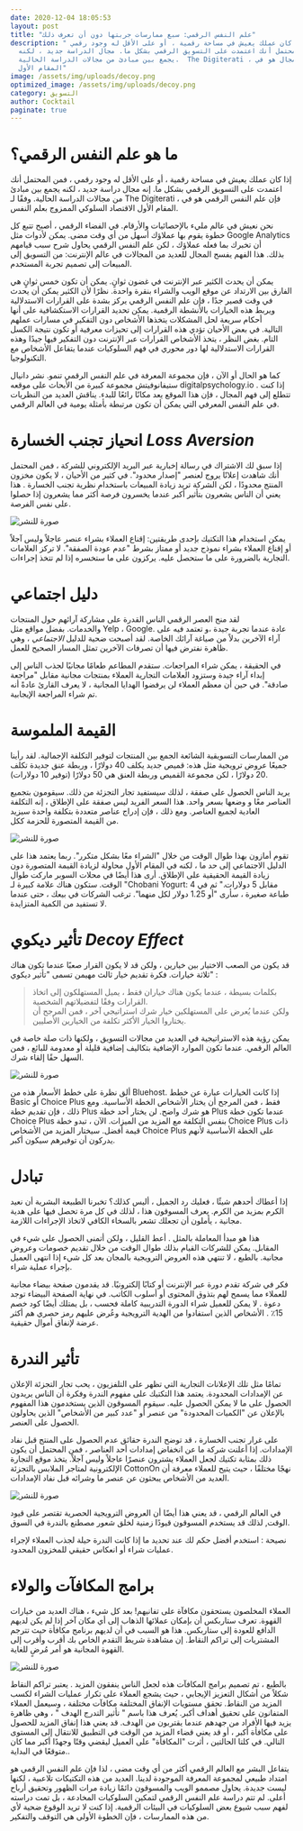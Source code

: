 ```yaml
---
date: 2020-12-04 18:05:53
layout: post
title: "علم النفس الرقمي: سبع ممارسات جربتها دون أن تعرف ذلك"
description: " إذا كان عملك يعيش في مساحة رقمية ، أو على الأقل له وجود رقمي ،
  فمن المحتمل أنك اعتمدت على التسويق الرقمي بشكل ما. مجال الدراسة جديد ، لكنه
  يجمع بين مبادئ من مجالات الدراسة الحالية.  The Digiterati ، فإن المجال هو في
  المقام الأول"
image: /assets/img/uploads/decoy.png
optimized_image: /assets/img/uploads/decoy.png
category: التسويق
author: Cocktail
paginate: true
---
```

# ما هو علم النفس الرقمي؟

إذا كان عملك يعيش في مساحة رقمية ، أو على الأقل له وجود رقمي ، فمن المحتمل أنك اعتمدت على التسويق الرقمي بشكل ما. إنه مجال دراسة جديد ، لكنه يجمع بين مبادئ من مجالات الدراسة الحالية. وفقًا لـ The Digiterati ، فإن علم النفس الرقمي هو في المقام الأول الاقتصاد السلوكي الممزوج بعلم النفس.

نحن نعيش في عالم مليء بالإحصائيات والأرقام. في الفضاء الرقمي ، أصبح تتبع كل خطوة يقوم بها عملاؤك أسهل من أي وقت مضى. يمكن لأدوات مثل Google Analytics أن تخبرك بما فعله عملاؤك ، لكن علم النفس الرقمي يحاول شرح سبب قيامهم بذلك. هذا الفهم يفسح المجال للعديد من المجالات في عالم الإنترنت: من التسويق إلى المبيعات إلى تصميم تجربة المستخدم.

يمكن أن يحدث الكثير عبر الإنترنت في غضون ثوانٍ. يمكن أن تكون خمس ثوانٍ هي الفارق بين الارتداد عن موقع الويب والشراء بنقرة واحدة. نظرًا لأن الكثير يمكن أن يحدث في وقت قصير جدًا ، فإن علم النفس الرقمي يركز بشدة على القرارات الاستدلالية ويربط هذه الخيارات بالأنشطة الرقمية. يمكن تحديد القرارات الاستكشافية على أنها أحكام سريعة لحل المشكلات يتخذها الأشخاص دون التفكير في مسارات عملهم التالية. في بعض الأحيان تؤدي هذه القرارات إلى تحيزات معرفية أو تكون نتيجة الكسل التام. بغض النظر ، يتخذ الأشخاص القرارات عبر الإنترنت دون التفكير فيها جيدًا وهذه القرارات الاستدلالية لها دور محوري في فهم السلوكيات عندما يتفاعل الأشخاص مع التكنولوجيا.

كما هو الحال أو الآن ، فإن مجموعة المعرفة في علم النفس الرقمي تنمو. نشر دانيال ستيفانوفيتش مجموعة كبيرة من الأبحاث على موقعه digitalpsychology.io . إذا كنت تتطلع إلى فهم المجال ، فإن هذا الموقع يعد مكانًا رائعًا للبدء. يناقش العديد من النظريات في علم النفس المعرفي التي يمكن أن تكون مرتبطة بأمثلة يومية في العالم الرقمي.

# انحياز تجنب الخسارة *Loss Aversion*

إذا سبق لك الاشتراك في رسالة إخبارية عبر البريد الإلكتروني للشركة ، فمن المحتمل أنك شاهدت إعلانًا يروج لعنصر "إصدار محدود". في كثير من الأحيان ، لا يكون مخزون المنتج محدودًا ، لكن الشركة تريد زيادة المبيعات باستخدام نظرية تجنب الخسارة . هذا يعني أن الناس يشعرون بتأثير أكبر عندما يخسرون فرصة أكثر مما يشعرون إذا حصلوا على نفس الفرصة.

![صورة للنشر](https://miro.medium.com/max/1080/1*Ri8KBU796QMBVyFeWRZ35g.png)

يمكن استخدام هذا التكتيك بإحدى طريقتين: إقناع العملاء بشراء عنصر عاجلاً وليس آجلاً أو إقناع العملاء بشراء نموذج جديد أو ممتاز بشرط "عدم عودة الصفقة". لا تركز العلامات التجارية بالضرورة على ما ستحصل عليه. يركزون على ما ستخسره إذا لم تتخذ إجراءات.

# دليل اجتماعي

لقد منح العصر الرقمي الناس القدرة على مشاركة آرائهم حول المنتجات والخدمات. بفضل مواقع مثل Yelp ، Google. عادة عندما تجربة جيدة ،و تعتمد فيه على آراء الآخرين بدلاً من صياغة آرائك الخاصة. لقد أصبحت ضحية للدليل *الاجتماعي* ، وهي ظاهرة نفترض فيها أن تصرفات الآخرين تمثل المسار الصحيح للعمل.

في الحقيقة ، يمكن شراء المراجعات. ستقدم المطاعم طعامًا مجانيًا لجذب الناس إلى إبداء آراء جيدة وستزود العلامات التجارية العملاء بمنتجات مجانية مقابل "مراجعة صادقة". في حين أن معظم العملاء لن يرفضوا الهدايا المجانية ، لا يعرف القارئ عادةً أنه تم شراء المراجعة الإيجابية.

# القيمة الملموسة

من الممارسات التسويقية الشائعة الجمع بين المنتجات لتوفير التكلفة الإجمالية. لقد رأينا جميعًا عروض ترويجية مثل هذه: قميص جديد يكلف 40 دولارًا ، وربطة عنق جديدة تكلف 20 دولارًا ، لكن مجموعة القميص وربطة العنق هي 50 دولارًا (توفير 10 دولارات). 

يريد الناس الحصول على صفقة ، لذلك سيستفيد تجار التجزئة من ذلك. سيقومون بتجميع العناصر معًا و وضعها بسعر واحد. هذا السعر الفريد ليس صفقة على الإطلاق ، إنه التكلفة العادية لجميع العناصر. ومع ذلك ، فإن إدراج عناصر متعددة بتكلفة واحدة سيزيد من القيمة المتصورة للحزمة ككل.

![صورة للنشر](https://miro.medium.com/max/859/1*SoJ4ZqtUymok8VhJDXlXlA.jpeg)

تقوم أمازون بهذا طوال الوقت من خلال "الشراء معًا بشكل متكرر". ربما يعتمد هذا على الدليل الاجتماعي إلى حد ما ، لكنه في المقام الأول محاولة لزيادة القيمة المتصورة دون زيادة القيمة الحقيقية على الإطلاق. أرى هذا أيضًا في محلات السوبر ماركت طوال الوقت. ستكون هناك علامة كبيرة لـ "Chobani Yogurt: 4 مقابل 5 دولارات." ثم في طباعة صغيرة ، سأرى "أو 1.25 دولار لكل منهما". ترغب الشركات في بيعك ، حتى عندما لا تستفيد من الكمية المتزايدة.

# تأثير ديكوي *Decoy Effect*

قد يكون من الصعب الاختيار بين خيارين ، ولكن قد لا يكون القرار صعبًا عندما تكون هناك ثلاثة خيارات. فكرة تقديم خيار ثالث مهيمن تسمى "تأثير ديكوي" :

> بكلمات بسيطة ، عندما يكون هناك خياران فقط ، يميل المستهلكون إلى اتخاذ القرارات وفقًا لتفضيلاتهم الشخصية.\
> ولكن عندما يُعرض على المستهلكين خيار شرك استراتيجي آخر ، فمن المرجح أن يختاروا الخيار الأكثر تكلفة من الخيارين الأصليين.

يمكن رؤية هذه الاستراتيجية في العديد من مجالات التسويق ، ولكنها ذات صلة خاصة في العالم الرقمي. عندما تكون الموارد الإضافية بتكاليف إضافية قليلة أو معدومة للبائع ، فمن السهل حقًا إلقاء شرك.

![صورة للنشر](https://miro.medium.com/max/792/1*WUtobfjJYbIomkaduK60_g.jpeg)

ألق نظرة على خطط الأسعار هذه من Bluehost. إذا كانت الخيارات عبارة عن خطط Basic أو Choice Plus فقط ، فمن المرجح أن يختار الأشخاص الخطة الأساسية. ومع ذلك ، فإن تقديم خطة Plus هو شرك واضح. لن يختار أحد خطة Plus عندما تكون خطة Choice Plus بنفس التكلفة مع المزيد من الميزات. الآن ، تبدو خطة Choice Plus ذات قيمة أفضل. سيختار المزيد من الأشخاص Choice Plus على الخطة الأساسية لأنهم يدركون أن توفيرهم سيكون أكبر.

# تبادل

إذا أعطاك أحدهم شيئًا ، فعليك رد الجميل ، أليس كذلك؟ تخبرنا الطبيعة البشرية أن نعيد الكرم بمزيد من الكرم. يعرف المسوقون هذا ، لذلك في كل مرة تحصل فيها على هدية مجانية ، يأملون أن تجعلك تشعر بالسخاء الكافي لاتخاذ الإجراءات اللازمة.

هذا هو مبدأ المعاملة بالمثل . أعط القليل ، ولكن أتمنى الحصول على شيء في المقابل. يمكن للشركات القيام بذلك طوال الوقت من خلال تقديم خصومات وعروض مجانية. بالطبع ، لا تنتهي هذه العروض الترويجية بالمجان بعد كل شيء إذا انتهى العميل بإجراء عملية شراء.

فكر في شركة تقدم دورة عبر الإنترنت أو كتابًا إلكترونيًا. قد يقدمون صفحة بيضاء مجانية للعملاء مما يسمح لهم بتذوق المحتوى أو أسلوب الكاتب. في نهاية الصفحة البيضاء توجد دعوة . لا يمكن للعميل شراء الدورة التدريبية كاملة فحسب ، بل يمتلك أيضًا كود خصم 15٪ . الأشخاص الذين استفادوا من الهدية الترويجية وعُرض عليهم رمز حصري هم أكثر عرضة لإنفاق أموال حقيقية.

# تأثير الندرة

تمامًا مثل تلك الإعلانات التجارية التي تظهر على التلفزيون ، يحب تجار التجزئة الإعلان عن الإمدادات المحدودة. يعتمد هذا التكتيك على مفهوم الندرة وفكرة أن الناس يريدون الحصول على ما لا يمكن الحصول عليه. سيقوم المسوقون الذين يستخدمون هذا المفهوم بالإعلان عن "الكميات المحدودة" من عنصر أو "عدد كبير من الأشخاص" الذين يحاولون الحصول على العنصر.

على غرار تجنب الخسارة ، قد توضح الندرة حقائق عدم الحصول على المنتج قبل نفاد الإمدادات. إذا أعلنت شركة ما عن انخفاض إمدادات أحد العناصر ، فمن المحتمل أن يكون ذلك بمثابة تكتيك لجعل العملاء يشترون عنصرًا عاجلاً وليس آجلاً. يتخذ موقع التجارة الإلكترونية لمتاجر الملابس بالتجزئة CottonOn نهجًا مختلفًا ، حيث يتيح للعملاء معرفة أن العديد من الأشخاص يبحثون عن عنصر ما وشرائه قبل نفاد الإمدادات.

![صورة للنشر](https://miro.medium.com/max/1227/1*u7MQ87Uh_UgR8M_fuui5HQ.jpeg)

في العالم الرقمي ، قد يعني هذا أيضًا أن العروض الترويجية الحصرية تقتصر على قيود الوقت, لذلك قد يستخدم المسوقون قيودًا زمنية لخلق شعور مصطنع بالندرة في السوق.

نصيحة : استخدم أفضل حكم لك عند تحديد ما إذا كانت الندرة حيلة لجذب العملاء لإجراء عمليات شراء أو انعكاس حقيقي للمخزون المحدود.

# برامج المكافآت والولاء

العملاء المخلصون يستحقون مكافآة على تفانيهم! بعد كل شيء ، هناك العديد من خيارات القهوة. تعرف ستاربكس أن بإمكان عملائها الذهاب إلى أي مكان آخر إذا لم يكن لديهم الدافع للعودة إلى ستاربكس. هذا هو السبب في أن لديهم برنامج مكافأة حيث تترجم المشتريات إلى تراكم النقاط. إن مشاهدة شريط التقدم الخاص بك أقرب وأقرب إلى القهوة المجانية هو أمر مُرضٍ للغاية.

![صورة للنشر](https://miro.medium.com/max/873/1*CUjvxfHfVWvF4YPJdJjWSw.jpeg)

بالطبع ، تم تصميم برامج المكافآت هذه لجعل الناس ينفقون المزيد . يعتبر تراكم النقاط شكلاً من أشكال التعزيز الإيجابي ، حيث يشجع العملاء على تكرار عمليات الشراء لكسب المزيد من النقاط. تحقق مستويات الإنفاق المختلفة مكافآت مختلفة ، وسيعمل العملاء المتفانون على تحقيق أهداف أكبر. يُعرف هذا باسم " تأثير التدرج الهدف " ، وهي ظاهرة يزيد فيها الأفراد من جهدهم عندما يقتربون من الهدف. قد يعني هذا إنفاق المزيد للحصول على مكافأة أكبر ، أو قد يعني قضاء المزيد من الوقت في التطبيق للانتقال إلى المستوى التالي. في كلتا الحالتين ، أثرت "المكافأة" على العميل ليقضي وقتًا وجهدًا أكبر مما كان متوقعًا في البداية..

يتفاعل البشر مع العالم الرقمي أكثر من أي وقت مضى ، لذا فإن علم النفس الرقمي هو امتداد طبيعي لمجموعة المعرفة الموجودة لدينا. العديد من هذه التكتيكات تلاعبية ، لكنها ليست جديدة. يحاول مصممو الويب والمسوقون دائمًا زيادة مرات الظهور وتحقيق أرباح أعلى. لم تتم دراسة علم النفس الرقمي لتمكين السلوكيات المخادعة ، بل تمت دراسته لفهم سبب شيوع بعض السلوكيات في البيئات الرقمية. إذا كنت لا تريد الوقوع ضحية لأي من هذه الممارسات ، فإن الخطوة الأولى هي التوقف والتفكير.